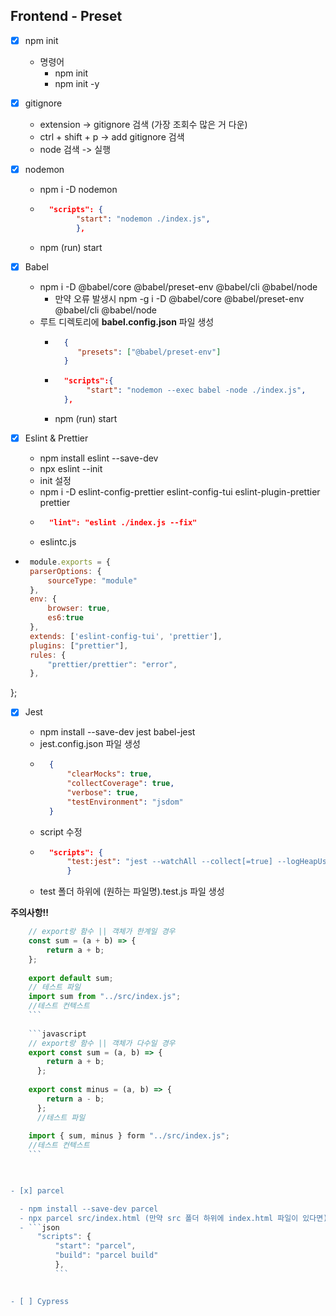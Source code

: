 ## Frontend - Preset

- [x] npm init

  - 명령어
    - npm init
    - npm init -y

- [x] gitignore

  - extension -> gitignore 검색 (가장 조회수 많은 거 다운)
  - ctrl + shift + p -> add gitignore 검색
  - node 검색 -> 실행

- [x] nodemon
  - npm i -D nodemon
  - ```json
      "scripts": {
            "start": "nodemon ./index.js",
            },
    ```
    
  - npm (run) start

- [x] Babel
   - npm i -D @babel/core @babel/preset-env @babel/cli @babel/node
      - 만약 오류 발생시 npm -g i -D @babel/core @babel/preset-env @babel/cli @babel/node
   - 루트 디렉토리에 **babel.config.json** 파일 생성
      - ```json
          {
             "presets": ["@babel/preset-env"]
          }
          ```
     - ```json
         "scripts":{
              "start": "nodemon --exec babel -node ./index.js",
         },
         ```
         
     - npm (run) start

- [x] Eslint & Prettier

    - npm install eslint --save-dev
    - npx eslint --init
    - init 설정
    - npm i -D eslint-config-prettier eslint-config-tui
    eslint-plugin-prettier prettier
    - ```json
        "lint": "eslint ./index.js --fix"
      ```
    - eslintc.js
-  ```javascript
    module.exports = {
    parserOptions: {
        sourceType: "module"
    },
    env: {
        browser: true,
        es6:true
    },
    extends: ['eslint-config-tui', 'prettier'], 
    plugins: ["prettier"],
    rules: {
        "prettier/prettier": "error",
    },
};
      
- [x] Jest

    - npm install --save-dev jest babel-jest
    - jest.config.json 파일 생성
    - ```json
        {
            "clearMocks": true,
            "collectCoverage": true,
            "verbose": true,
            "testEnvironment": "jsdom"
        }
    - script 수정
    - ```json
        "scripts": {
            "test:jest": "jest --watchAll --collect[=true] --logHeapUsage"
            }
    - test 폴더 하위에 (원하는 파일명).test.js 파일 생성

**주의사항!!**
  ```javascript
      // export랑 함수 || 객체가 한계일 경우
      const sum = (a + b) => {
          return a + b;
      };
      
      export default sum;
      // 테스트 파일
      import sum from "../src/index.js";
      //테스트 컨텍스트
      ```
      
      ```javascript
      // export랑 함수 || 객체가 다수일 경우
      export const sum = (a, b) => {
          return a + b;
        };
        
      export const minus = (a, b) => {
          return a - b;
        };
        //테스트 파일
        
      import { sum, minus } form "../src/index.js";
      //테스트 컨텍스트
      ```
      
  
  
- [x] parcel
 
    - npm install --save-dev parcel
    - npx parcel src/index.html (만약 src 폴더 하위에 index.html 파일이 있다면)
    - ```json
        "scripts": {
            "start": "parcel",
            "build": "parcel build"
            },
            ```

        
- [ ] Cypress
